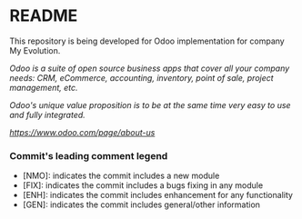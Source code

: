 # README #

This repository is being developed for Odoo implementation for company My Evolution.

*Odoo is a suite of open source business apps that cover all your company needs: CRM, eCommerce, accounting, inventory, point of sale, project management, etc.*

*Odoo's unique value proposition is to be at the same time very easy to use and fully integrated.*

*https://www.odoo.com/page/about-us*

### Commit's leading comment legend ###

* [NMO]: indicates the commit includes a new module
* [FIX]: indicates the commit includes a bugs fixing in any module
* [ENH]: indicates the commit includes enhancement for any functionality
* [GEN]: indicates the commit includes general/other information